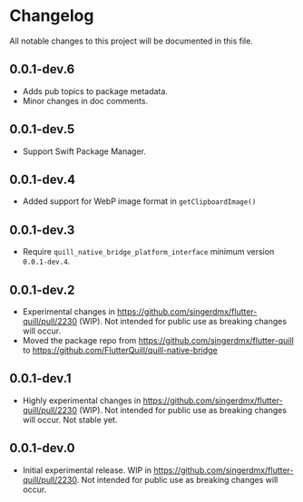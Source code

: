 # Changelog

All notable changes to this project will be documented in this file.

## 0.0.1-dev.6

- Adds pub topics to package metadata.
- Minor changes in doc comments.

## 0.0.1-dev.5

- Support Swift Package Manager.

## 0.0.1-dev.4

- Added support for WebP image format in `getClipboardImage()`

## 0.0.1-dev.3

- Require `quill_native_bridge_platform_interface` minimum version `0.0.1-dev.4`.

## 0.0.1-dev.2

- Experimental changes in https://github.com/singerdmx/flutter-quill/pull/2230 (WIP). Not intended for public use as breaking changes will occur.
- Moved the package repo from https://github.com/singerdmx/flutter-quill to https://github.com/FlutterQuill/quill-native-bridge

## 0.0.1-dev.1

- Highly experimental changes in https://github.com/singerdmx/flutter-quill/pull/2230 (WIP). Not intended for public use as breaking changes will occur. Not stable yet.

## 0.0.1-dev.0

- Initial experimental release. WIP in https://github.com/singerdmx/flutter-quill/pull/2230. Not intended for public use as breaking changes will occur.